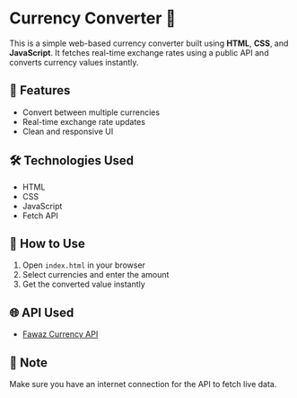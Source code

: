 # Currency Converter 💱

This is a simple web-based currency converter built using **HTML**, **CSS**, and **JavaScript**. It fetches real-time exchange rates using a public API and converts currency values instantly.

## 🔧 Features
- Convert between multiple currencies
- Real-time exchange rate updates
- Clean and responsive UI

## 🛠️ Technologies Used
- HTML
- CSS
- JavaScript
- Fetch API

## 📁 How to Use
1. Open `index.html` in your browser
2. Select currencies and enter the amount
3. Get the converted value instantly

## 🌐 API Used
- [Fawaz Currency API](https://github.com/fawazahmed0/currency-api)

## 📌 Note
Make sure you have an internet connection for the API to fetch live data.
